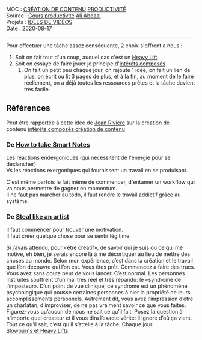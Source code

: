 MOC : [CRÉATION DE CONTENU](https://notes.eliottmeunier.com/CR%C3%89ATION+DE+CONTENU) [PRODUCTIVITÉ](https://notes.eliottmeunier.com/3+GARDEN/Notes/PRODUCTIVIT%C3%89)  
Source : [Cours productivité](https://notes.eliottmeunier.com/3+GARDEN/Notes/Cours+productivit%C3%A9) [Ali Abdaal](https://notes.eliottmeunier.com/3+GARDEN/Notes/Ali+Abdaal)  
Projets : [IDÉES DE VIDÉOS](https://notes.eliottmeunier.com/ID%C3%89ES+DE+VID%C3%89OS)  
Date : 2020-08-17

---

Pour effectuer une tâche assez conséquente, 2 choix s'offrent à nous :

1. Soit on fait tout d'un coup, auquel cas c'est un [Heavy Lift](https://notes.eliottmeunier.com/3+GARDEN/Notes/Heavy+Lift)
2. Soit on essaye de faire jouer je principe d'[intérêts composés](https://notes.eliottmeunier.com/3+GARDEN/Notes/int%C3%A9r%C3%AAts+compos%C3%A9s)
    1. On fait un petit peu chaque jour, on rajoute 1 idée, on fait un lien de plus, on écrit ou lit 3 pages de plus, et à la fin, au moment de le faire réellement, on a déjà toutes les ressources prêtes et la tâche devient très facile.

## Références

Peut être rapportée à cette idée de [Jean Rivière](https://notes.eliottmeunier.com/3+GARDEN/Notes/Jean+Rivi%C3%A8re) sur la création de contenu [intérêts composés création de contenu](https://notes.eliottmeunier.com/3+GARDEN/Notes/int%C3%A9r%C3%AAts+compos%C3%A9s+cr%C3%A9ation+de+contenu)

### De [How to take Smart Notes](https://notes.eliottmeunier.com/3+GARDEN/Notes/How+to+take+Smart+Notes)

Les réactions endergoniques (qui nécessitent de l'énergie pour se déclancher)  
Vs les réactions exergoniques qui fournissent un travail en se produisant.

C'est même parfois le fait même de commencer, d'entamer un workflow qui va nous permettre de gagner en momentum.  
Il ne faut pas marcher au todo, il faut rendre le travail addictif grâce au système.

### De [Steal like an artist](https://notes.eliottmeunier.com/3+GARDEN/Notes/Steal+like+an+artist)

Il faut commencer pour trouver une motivation.  
Il faut créer quelque chose pour se sentir légitime.  

Si j’avais attendu, pour «être créatif», de savoir qui je suis ou ce qui me motive, eh bien, je serais encore là à me décortiquer au lieu de mettre des choses au monde. Selon mon expérience, c’est dans la création et le travail que l’on découvre qui l’on est. Vous êtes prêt. Commencez à faire des trucs. Vous avez sans doute peur de vous lancer. C’est normal. Les personnes instruites souffrent d’un mal très réel et très répandu: le «syndrome de l’imposteur». D’un point de vue clinique, ce syndrome est un phénomène psychologique qui pousse certaines personnes à nier la propriété de leurs accomplissements personnels. Autrement dit, vous avez l’impression d’être un charlatan, d’improviser, de ne pas vraiment savoir ce que vous faites. Figurez-vous qu’aucun de nous ne sait ce qu’il fait. Posez la question à n’importe quel créateur et il vous dira l’exacte vérité: il ignore d’où ça vient. Tout ce qu’il sait, c’est qu’il s’attelle à la tâche. Chaque jour.  
[Slowburns et Heavy Lifts](https://notes.eliottmeunier.com/3+GARDEN/Notes/Slowburns+et+Heavy+Lifts)